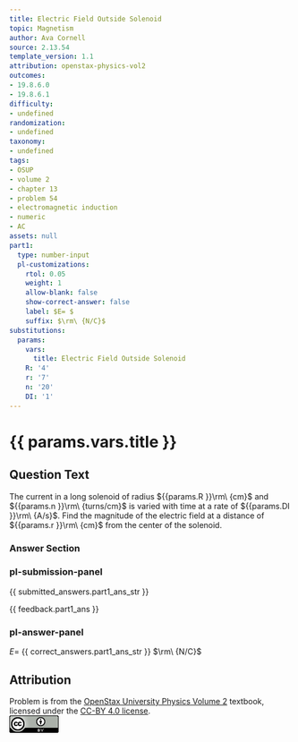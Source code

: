 ```yaml
---
title: Electric Field Outside Solenoid
topic: Magnetism
author: Ava Cornell
source: 2.13.54
template_version: 1.1
attribution: openstax-physics-vol2
outcomes:
- 19.8.6.0
- 19.8.6.1
difficulty:
- undefined
randomization:
- undefined
taxonomy:
- undefined
tags:
- OSUP
- volume 2
- chapter 13
- problem 54
- electromagnetic induction
- numeric
- AC
assets: null
part1:
  type: number-input
  pl-customizations:
    rtol: 0.05
    weight: 1
    allow-blank: false
    show-correct-answer: false
    label: $E= $
    suffix: $\rm\ {N/C}$
substitutions:
  params:
    vars:
      title: Electric Field Outside Solenoid
    R: '4'
    r: '7'
    n: '20'
    DI: '1'
---
```

# {{ params.vars.title }}

## Question Text

The current in a long solenoid of radius ${{params.R }}\rm\ {cm}$ and ${{params.n }}\rm\ {turns/cm}$ is varied with time at a rate of ${{params.DI }}\rm\ {A/s}$. Find the magnitude of the electric field at a distance of ${{params.r }}\rm\ {cm}$ from the center of the solenoid.

### Answer Section

### pl-submission-panel

{{ submitted_answers.part1_ans_str }}

{{ feedback.part1_ans }}

### pl-answer-panel

$E=$ {{ correct_answers.part1_ans_str }} $\rm\ {N/C}$

## Attribution

Problem is from the [OpenStax University Physics Volume 2](https://openstax.org/details/books/university-physics-volume-2) textbook, licensed under the [CC-BY 4.0 license](https://creativecommons.org/licenses/by/4.0/).<br>![Image representing the Creative Commons 4.0 BY license.](https://raw.githubusercontent.com/firasm/bits/master/by.png)